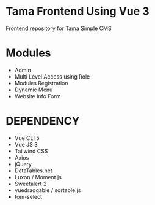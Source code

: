 # Tama Frontend Using Vue 3

Frontend repository for Tama Simple CMS


# Modules

- Admin
- Multi Level Access using Role
- Modules Registration
- Dynamic Menu
- Website Info Form


# DEPENDENCY

- Vue CLI 5
- Vue JS 3
- Tailwind CSS
- Axios
- jQuery
- DataTables.net
- Luxon / Moment.js
- Sweetalert 2
- vuedraggable / sortable.js
- tom-select